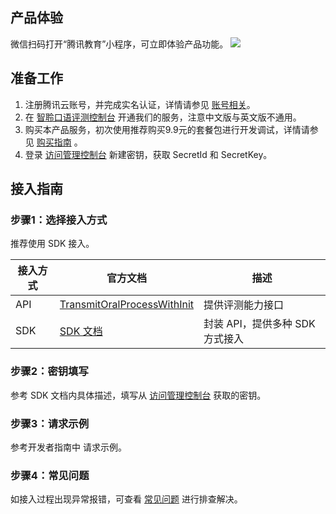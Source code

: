 ## 产品体验
微信扫码打开“腾讯教育”小程序，可立即体验产品功能。
![](https://qcloudimg.tencent-cloud.cn/raw/4b9ef6f979a1abae1f50ab82b37296ce.png)

## 准备工作
1. 注册腾讯云账号，并完成实名认证，详情请参见 [账号相关](https://cloud.tencent.com/document/product/378/52700)。
2. 在 [智聆口语评测控制台](https://console.cloud.tencent.com/soe)  开通我们的服务，注意中文版与英文版不通用。
3. 购买本产品服务，初次使用推荐购买9.9元的套餐包进行开发调试，详情请参见 [购买指南](https://cloud.tencent.com/document/product/884/44468) 。
4. 登录 [访问管理控制台](https://console.cloud.tencent.com/cam/capi) 新建密钥，获取 SecretId 和 SecretKey。

## 接入指南
### 步骤1：选择接入方式
推荐使用 SDK 接入。

| 接入方式 | 官方文档 | 描述 |
|---------|---------|---------|
| API | [TransmitOralProcessWithInit](https://cloud.tencent.com/document/product/884/32605) | 提供评测能力接口 |
| SDK| 	[SDK 文档](https://cloud.tencent.com/document/product/884/31870)	| 封装 API，提供多种 SDK 方式接入|

### 步骤2：密钥填写
参考 SDK 文档内具体描述，填写从 [访问管理控制台](https://console.cloud.tencent.com/cam/capi) 获取的密钥。

### 步骤3：请求示例
参考开发者指南中 请求示例。

### 步骤4：常见问题
如接入过程出现异常报错，可查看 [常见问题](https://cloud.tencent.com/document/product/884/32593) 进行排查解决。
